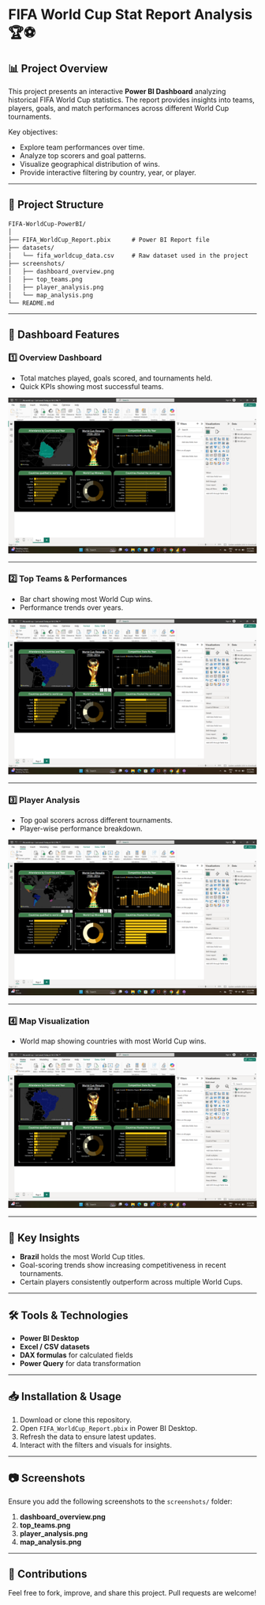 
# FIFA World Cup Stat Report Analysis 🏆⚽

## 📊 Project Overview

This project presents an interactive **Power BI Dashboard** analyzing historical FIFA World Cup statistics. The report provides insights into teams, players, goals, and match performances across different World Cup tournaments.

Key objectives:
- Explore team performances over time.
- Analyze top scorers and goal patterns.
- Visualize geographical distribution of wins.
- Provide interactive filtering by country, year, or player.

---

## 📂 Project Structure

```
FIFA-WorldCup-PowerBI/
│
├── FIFA_WorldCup_Report.pbix      # Power BI Report file
├── datasets/
│   └── fifa_worldcup_data.csv     # Raw dataset used in the project
├── screenshots/
│   ├── dashboard_overview.png
│   ├── top_teams.png
│   ├── player_analysis.png
│   └── map_analysis.png
└── README.md
```

---

## 🚀 Dashboard Features

### 1️⃣ Overview Dashboard
- Total matches played, goals scored, and tournaments held.
- Quick KPIs showing most successful teams.

![Dashboard Overview](screenshots/1.png)

---

### 2️⃣ Top Teams & Performances
- Bar chart showing most World Cup wins.
- Performance trends over years.

![Top Teams](screenshots/2.png)

---

### 3️⃣ Player Analysis
- Top goal scorers across different tournaments.
- Player-wise performance breakdown.

![Player Analysis](screenshots/3.png)

---

### 4️⃣ Map Visualization
- World map showing countries with most World Cup wins.

![Map Analysis](screenshots/4.png)

---

## 📌 Key Insights

- **Brazil** holds the most World Cup titles.
- Goal-scoring trends show increasing competitiveness in recent tournaments.
- Certain players consistently outperform across multiple World Cups.

---

## 🛠 Tools & Technologies

- **Power BI Desktop**
- **Excel / CSV datasets**
- **DAX formulas** for calculated fields
- **Power Query** for data transformation

---

## 📥 Installation & Usage

1. Download or clone this repository.
2. Open `FIFA_WorldCup_Report.pbix` in Power BI Desktop.
3. Refresh the data to ensure latest updates.
4. Interact with the filters and visuals for insights.

---

## 📷 Screenshots

Ensure you add the following screenshots to the `screenshots/` folder:
1. **dashboard_overview.png**
2. **top_teams.png**
3. **player_analysis.png**
4. **map_analysis.png**

---

## 🙌 Contributions

Feel free to fork, improve, and share this project. Pull requests are welcome!

